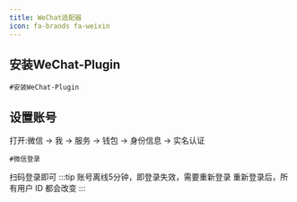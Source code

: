 ```yaml
---
title: WeChat适配器 
icon: fa-brands fa-weixin
---
```


## 安装WeChat-Plugin
```#
#安装WeChat-Plugin
```
## 设置账号
打开:微信 → 我 → 服务 → 钱包 → 身份信息 → 实名认证
```输入命令
#微信登录
```
扫码登录即可
:::tip
账号离线5分钟，即登录失效，需要重新登录
重新登录后，所有用户 ID 都会改变
:::


